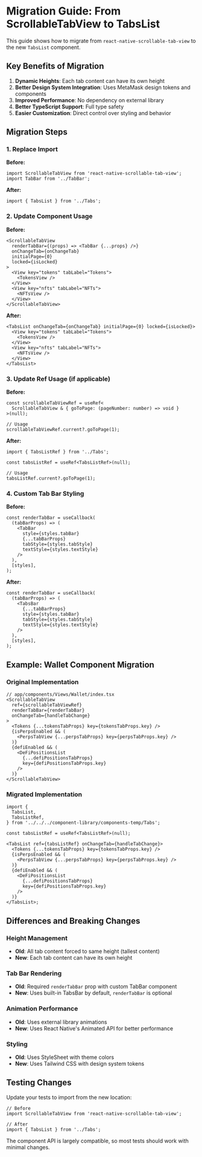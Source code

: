 # Migration Guide: From ScrollableTabView to TabsList

This guide shows how to migrate from `react-native-scrollable-tab-view` to the new `TabsList` component.

## Key Benefits of Migration

1. **Dynamic Heights**: Each tab content can have its own height
2. **Better Design System Integration**: Uses MetaMask design tokens and components
3. **Improved Performance**: No dependency on external library
4. **Better TypeScript Support**: Full type safety
5. **Easier Customization**: Direct control over styling and behavior

## Migration Steps

### 1. Replace Import

**Before:**

```tsx
import ScrollableTabView from 'react-native-scrollable-tab-view';
import TabBar from '../TabBar';
```

**After:**

```tsx
import { TabsList } from '../Tabs';
```

### 2. Update Component Usage

**Before:**

```tsx
<ScrollableTabView
  renderTabBar={(props) => <TabBar {...props} />}
  onChangeTab={onChangeTab}
  initialPage={0}
  locked={isLocked}
>
  <View key="tokens" tabLabel="Tokens">
    <TokensView />
  </View>
  <View key="nfts" tabLabel="NFTs">
    <NFTsView />
  </View>
</ScrollableTabView>
```

**After:**

```tsx
<TabsList onChangeTab={onChangeTab} initialPage={0} locked={isLocked}>
  <View key="tokens" tabLabel="Tokens">
    <TokensView />
  </View>
  <View key="nfts" tabLabel="NFTs">
    <NFTsView />
  </View>
</TabsList>
```

### 3. Update Ref Usage (if applicable)

**Before:**

```tsx
const scrollableTabViewRef = useRef<
  ScrollableTabView & { goToPage: (pageNumber: number) => void }
>(null);

// Usage
scrollableTabViewRef.current?.goToPage(1);
```

**After:**

```tsx
import { TabsListRef } from '../Tabs';

const tabsListRef = useRef<TabsListRef>(null);

// Usage
tabsListRef.current?.goToPage(1);
```

### 4. Custom Tab Bar Styling

**Before:**

```tsx
const renderTabBar = useCallback(
  (tabBarProps) => (
    <TabBar
      style={styles.tabBar}
      {...tabBarProps}
      tabStyle={styles.tabStyle}
      textStyle={styles.textStyle}
    />
  ),
  [styles],
);
```

**After:**

```tsx
const renderTabBar = useCallback(
  (tabBarProps) => (
    <TabsBar
      {...tabBarProps}
      style={styles.tabBar}
      tabStyle={styles.tabStyle}
      textStyle={styles.textStyle}
    />
  ),
  [styles],
);
```

## Example: Wallet Component Migration

### Original Implementation

```tsx
// app/components/Views/Wallet/index.tsx
<ScrollableTabView
  ref={scrollableTabViewRef}
  renderTabBar={renderTabBar}
  onChangeTab={handleTabChange}
>
  <Tokens {...tokensTabProps} key={tokensTabProps.key} />
  {isPerpsEnabled && (
    <PerpsTabView {...perpsTabProps} key={perpsTabProps.key} />
  )}
  {defiEnabled && (
    <DeFiPositionsList
      {...defiPositionsTabProps}
      key={defiPositionsTabProps.key}
    />
  )}
</ScrollableTabView>
```

### Migrated Implementation

```tsx
import {
  TabsList,
  TabsListRef,
} from '../../../component-library/components-temp/Tabs';

const tabsListRef = useRef<TabsListRef>(null);

<TabsList ref={tabsListRef} onChangeTab={handleTabChange}>
  <Tokens {...tokensTabProps} key={tokensTabProps.key} />
  {isPerpsEnabled && (
    <PerpsTabView {...perpsTabProps} key={perpsTabProps.key} />
  )}
  {defiEnabled && (
    <DeFiPositionsList
      {...defiPositionsTabProps}
      key={defiPositionsTabProps.key}
    />
  )}
</TabsList>;
```

## Differences and Breaking Changes

### Height Management

- **Old**: All tab content forced to same height (tallest content)
- **New**: Each tab content can have its own height

### Tab Bar Rendering

- **Old**: Required `renderTabBar` prop with custom TabBar component
- **New**: Uses built-in TabsBar by default, `renderTabBar` is optional

### Animation Performance

- **Old**: Uses external library animations
- **New**: Uses React Native's Animated API for better performance

### Styling

- **Old**: Uses StyleSheet with theme colors
- **New**: Uses Tailwind CSS with design system tokens

## Testing Changes

Update your tests to import from the new location:

```tsx
// Before
import ScrollableTabView from 'react-native-scrollable-tab-view';

// After
import { TabsList } from '../Tabs';
```

The component API is largely compatible, so most tests should work with minimal changes.
